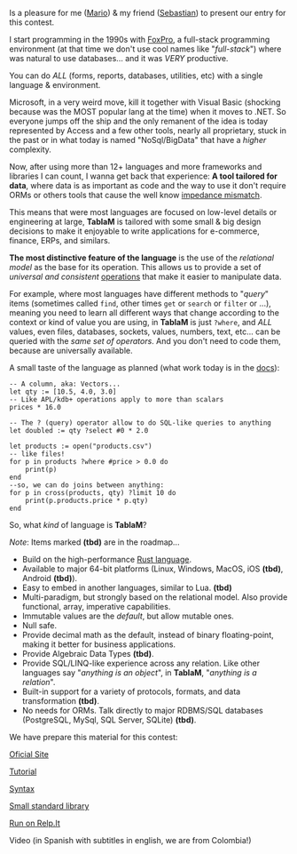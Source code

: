 Is a pleasure for me ([Mario](https://github.com/mamcx)) & my friend ([Sebastian](https://github.com/hbro23)) to present our entry for this contest. 

I start programming in the 1990s with [FoxPro](https://en.wikipedia.org/wiki/FoxPro), a full-stack programming environment (at that time we don't use cool names like "*full-stack*") where was natural to use databases... and it was *VERY* productive. 

You can do *ALL* (forms, reports, databases, utilities, etc) with a single language & environment.

Microsoft, in a very weird move, kill it together with Visual Basic (shocking because was the MOST popular lang at the time) when it moves to .NET. So everyone jumps off the ship and the only remanent of the idea is today represented by Access and a few other tools, nearly all proprietary, stuck in the past or in what today is named "NoSql/BigData" that have a *higher* complexity.

Now, after using more than 12+ languages and more frameworks and libraries I can count, I wanna get back that experience: **A tool tailored for data**, where data is as important as code and the way to use it don't require ORMs or others tools that cause the well know [impedance mismatch](https://en.wikipedia.org/wiki/Impedance_matching).

This means that were most languages are focused on low-level details or engineering at large, **TablaM** is tailored with some small & big design decisions to make it enjoyable to write applications for e-commerce, finance, ERPs, and similars.

**The most distinctive feature of the language** is the use of the *relational model* as the base for its operation. This allows us to provide a set of *universal and consistent* [operations](/operators) that make  it easier to manipulate data. 

For example, where most languages have different methods to "*query*" items (sometimes called `find`, other times `get` or `search` or `filter` or ...), meaning you need to learn all different ways that change according to the context or kind of value you are using, in **TablaM** is just `?where`, and *ALL* values, even files, databases, sockets, values, numbers, text, etc... can be queried with the *same set of operators*. And you don't need to code them, because are universally available.

A small taste of the language as planned (what work today is in the [docs](https://tablam.org)):

```tablam
-- A column, aka: Vectors...
let qty := [10.5, 4.0, 3.0] 
-- Like APL/kdb+ operations apply to more than scalars
prices * 16.0 

-- The ? (query) operator allow to do SQL-like queries to anything
let doubled := qty ?select #0 * 2.0 

let products := open("products.csv")
-- like files!
for p in products ?where #price > 0.0 do
    print(p)
end
--so, we can do joins between anything:
for p in cross(products, qty) ?limit 10 do
	print(p.products.price * p.qty)
end

```

So, what *kind* of language is **TablaM**?

*Note*: Items marked **(tbd)** are in the roadmap...

- Build on the high-performance [Rust language](https://www.reddit.com/r/rust/).
- Available to major 64-bit platforms (Linux, Windows, MacOS, iOS **(tbd)**, Android  **(tbd)**).
- Easy to embed in another languages, similar to Lua.  **(tbd)**
- Multi-paradigm, but strongly based on the relational model. Also provide functional, array, imperative capabilities.
- Immutable values are the *default*, but allow mutable ones.
- Null safe.
- Provide decimal math as the default, instead of binary floating-point, making it better for business applications.
- Provide Algebraic Data Types  **(tbd)**.
- Provide SQL/LINQ-like experience across any relation. Like other languages say "*anything is an object*", in **TablaM**, "*anything is a relation*". 
- Built-in support for a variety of protocols, formats, and data transformation  **(tbd)**.
- No needs for ORMs. Talk directly to major RDBMS/SQL databases (PostgreSQL, MySql, SQL Server, SQLite) **(tbd)**.

We have prepare this material for this contest:

[Oficial Site](https://tablam.org)

[Tutorial](https://tablam.org/tutorial)

[Syntax](https://tablam.org/syntax)

[Small standard library](https://tablam.org/functions)

[Run on Relp.It](https://repl.it/@mamcx/RelpIt)

Video (in Spanish with subtitles in english, we are from Colombia!)